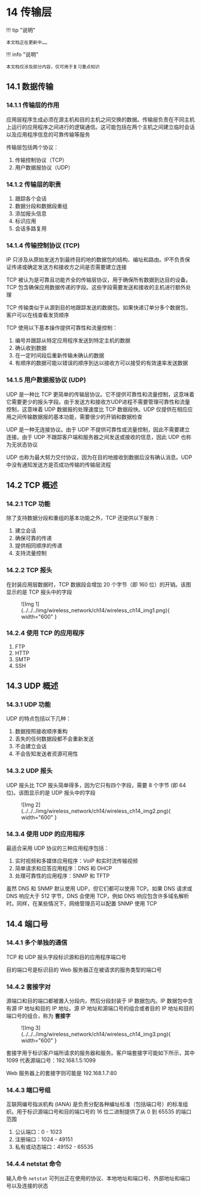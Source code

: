 # 14 传输层

!!! tip "说明"

    本文档正在更新中……

!!! info "说明"

    本文档仅涉及部分内容，仅可用于复习重点知识

## 14.1 数据传输

### 14.1.1 传输层的作用

应用层程序生成必须在源主机和目的主机之间交换的数据。传输层负责在不同主机上运行的应用程序之间进行的逻辑通信。这可能包括在两个主机之间建立临时会话以及应用程序信息的可靠传输等服务

传输层包括两个协议：

1. 传输控制协议（TCP）
2. 用户数据报协议（UDP）

### 14.1.2 传输层的职责

1. 跟踪各个会话
2. 数据分段和数据段重组
3. 添加报头信息
4. 标识应用
5. 会话多路复用

### 14.1.4 传输控制协议 (TCP)

IP 只涉及从原始发送方到最终目的地的数据包的结构、编址和路由。IP不负责保证传递或确定发送方和接收方之间是否需要建立连接

TCP 被认为是可靠且功能齐全的传输层协议，用于确保所有数据到达目的设备。TCP 包含确保应用数据传递的字段。这些字段需要发送和接收的主机进行额外处理

TCP 传输类似于从源到目的地跟踪发送的数据包。如果快递订单分多个数据包，客户可以在线查看发货顺序

TCP 使用以下基本操作提供可靠性和流量控制：

1. 编号并跟踪从特定应用程序发送到特定主机的数据
2. 确认收到数据
3. 在一定时间段后重新传输未确认的数据
4. 有顺序的数据可能以错误的顺序到达以接收方可以接受的有效速率发送数据

### 14.1.5 用户数据报协议 (UDP)

UDP 是一种比 TCP 更简单的传输层协议。它不提供可靠性和流量控制，这意味着它需要更少的报头字段。由于发送方和接收方UDP进程不需要管理可靠性和流量控制，这意味着 UDP 数据报的处理速度比 TCP 数据段快。UDP 仅提供在相应应用之间传输数据报的基本功能，需要很少的开销和数据检查

UDP 是一种无连接协议。由于 UDP 不提供可靠性或流量控制，因此不需要建立连接。由于 UDP 不跟踪客户端和服务器之间发送或接收的信息，因此 UDP 也称为无状态协议

UDP 也称为最大努力交付协议，因为在目的地接收到数据后没有确认消息。UDP 中没有通知发送方是否成功传输的传输层流程

## 14.2 TCP 概述

### 14.2.1 TCP 功能

除了支持数据分段和重组的基本功能之外，TCP 还提供以下服务：

1. 建立会话
2. 确保可靠的传递
3. 提供相同顺序的传递
4. 支持流量控制

### 14.2.2 TCP 报头

在封装应用层数据时，TCP 数据段会增加 20 个字节（即 160 位）的开销。该图显示的是 TCP 报头中的字段

<figure markdown="span">
  ![Img 1](../../../img/wireless_network/ch14/wireless_ch14_img1.png){ width="600" }
</figure>

### 14.2.4 使用 TCP 的应用程序

1. FTP
2. HTTP
3. SMTP
4. SSH

## 14.3 UDP 概述

### 14.3.1 UDP 功能

UDP 的特点包括以下几种：

1. 数据按照接收顺序重构
2. 丢失的任何数据段都不会重新发送
3. 不会建立会话
4. 不会告知发送者资源可用性

### 14.3.2 UDP 报头

UDP 报头比 TCP 报头简单得多，因为它只有四个字段，需要 8 个字节 (即 64 位)。该图显示的是 UDP 报头中的字段

<figure markdown="span">
  ![Img 2](../../../img/wireless_network/ch14/wireless_ch14_img2.png){ width="600" }
</figure>

### 14.3.4 使用 UDP 的应用程序

最适合采用 UDP 协议的三种应用程序包括：

1. 实时视频和多媒体应用程序：VoIP 和实时流传输视频
2. 简单请求和应答应用程序：DNS 和 DHCP
3. 处理可靠性的应用程序：SNMP 和 TFTP

虽然 DNS 和 SNMP 默认使用 UDP，但它们都可以使用 TCP。如果 DNS 请求或 DNS 响应大于 512 字节，DNS 会使用 TCP，例如 DNS 响应包含许多域名解析时。同样，在某些情况下，网络管理员可以配置 SNMP 使用 TCP

## 14.4 端口号

### 14.4.1 多个单独的通信

TCP 和 UDP 报头字段标识源和目的应用程序端口号

目的端口号是标识目的 Web 服务器正在被请求的服务类型的端口号

### 14.4.2 套接字对

源端口和目的端口都被置入分段内，然后分段封装于 IP 数据包内。IP 数据包中含有源 IP 地址和目的 IP 地址。源 IP 地址和源端口号的组合或者目的 IP 地址和目的端口号的组合，称为 **套接字**

<figure markdown="span">
  ![Img 3](../../../img/wireless_network/ch14/wireless_ch14_img3.png){ width="600" }
</figure>

套接字用于标识客户端所请求的服务器和服务。客户端套接字可能如下所示，其中 1099 代表源端口号：192.168.1.5:1099

Web 服务器上的套接字则可能是 192.168.1.7:80

### 14.4.3 端口号组

互联网编号指派机构 (IANA) 是负责分配各种编址标准（包括端口号）的标准组织。用于标识源端口号和目的端口号的 16 位二进制提供了从 0 到 65535 的端口范围

1. 公认端口：0 - 1023
2. 注册端口：1024 - 49151
3. 私有或动态端口：49152 - 65535

### 14.4.4 netstat 命令

输入命令 `netstat` 可列出正在使用的协议、本地地址和端口号、外部地址和端口号以及连接的状态